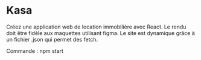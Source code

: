 # Kasa
Créez une application web de location immobilière avec React.
Le rendu doit être fidèle aux maquettes utilisant figma. Le site est dynamique grâce à  un fichier .json qui permet des fetch.

Commande : npm start
